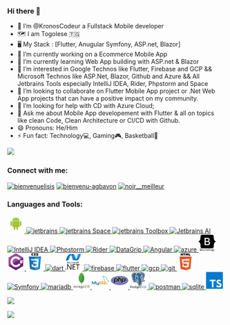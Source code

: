 ### Hi there 👋
- 👋 I’m @KronosCodeur a Fullstack Mobile developer
- 🗺️ I am Togolese :togo:
- 🖥️ My Stack : [Flutter, Anugular Symfony, ASP.net, Blazor]
- 🔭 I’m currently working on a Ecommerce Mobile App
- 🌱 I’m currently learning Web App building with ASP.net & Blazor
- 👀 I’m interested in Google Technos like Flutter, Firebase and GCP && Microsoft Technos like ASP.Net, Blazor, Github and Azure && All Jetbrains Tools especially IntelliJ IDEA, Rider, Phpstorm and Space
- 👯 I’m looking to collaborate on Flutter Mobile App project or .Net Web App projects that can have a positive impact on my community.
- 🤔 I’m looking for help with CD with Azure Cloud;
- 💬 Ask me about Mobile App developement with Flutter & all on topics like clean Code, Clean Architecture or CI/CD with Github.
- 😄 Pronouns: He/Him
- ⚡ Fun fact: Technology💻, Gaming🎮, Basketball🏀
<p align="left">
<a href="https://user-badge.committers.top/togo/KronosCodeur"> <img src="https://user-badge.committers.top/togo/KronosCodeur.svg"/></a>
<h3 align="left">Connect with me:</h3>
<p align="left">
<a href="https://dev.to/kronoscodeur" target="blank"><img align="center" src="https://cdn.jsdelivr.net/npm/simple-icons@3.0.1/icons/dev-dot-to.svg" alt="bienvenuelisis" height="30" width="40" /></a>
<a href="https://linkedin.com/in/kronos-codeur" target="blank"><img align="center" src="https://raw.githubusercontent.com/rahuldkjain/github-profile-readme-generator/master/src/images/icons/Social/linked-in-alt.svg" alt="bienvenu-agbavon" height="30" width="40" /></a>
<a href="https://instagram.com/_kronos_codeur_" target="blank"><img align="center" src="https://raw.githubusercontent.com/rahuldkjain/github-profile-readme-generator/master/src/images/icons/Social/instagram.svg" alt="noir__meilleur" height="30" width="40" /></a>
</p>

<h3 align="left">Languages and Tools:</h3>

<p align="left">
    <a href="https://developer.android.com" target="_blank"> <img
            alt="android"
            height="40"
            src="https://raw.githubusercontent.com/devicons/devicon/master/icons/android/android-original-wordmark.svg"
            width="40"/>
    </a>
    <a href="https://jetbrains.com" target="_blank"> <img
            alt="jetbrains"
            height="40"
            src="https://resources.jetbrains.com/storage/products/company/brand/logos/jb_beam.svg"
            width="40"/>
    </a>
    <a href="https://jetbrains.com/space" target="_blank"> <img
            alt="jetbrains Space"
            height="40"
            src="https://resources.jetbrains.com/storage/products/company/brand/logos/Space_icon.svg"
            width="40"/>
    </a>
    <a href="https://jetbrains.com/toolbox-app" target="_blank"> <img
            alt="jetbrains Toolbox"
            height="40"
            src="https://resources.jetbrains.com/storage/products/company/brand/logos/Toolbox_icon.svg"
            width="40"/>
    </a>
    <a href="https://jetbrains.com/ai" target="_blank"> <img
            alt="Jetbrains AI"
            height="40"
            src="https://resources.jetbrains.com/storage/products/company/brand/logos/AI_icon.svg"
            width="40"/>
    </a>
    <a href="https://jetbrains.com/idea" target="_blank"> <img
            alt="IntelliJ IDEA"
            height="40"
            src="https://resources.jetbrains.com/storage/products/company/brand/logos/IntelliJ_IDEA_icon.svg"
            width="40"/>
    </a>
    <a href="https://www.jetbrains.com/phpstorm/" target="_blank"> <img
            alt="Phpstorm"
            height="40"
            src="https://resources.jetbrains.com/storage/products/company/brand/logos/PhpStorm_icon.svg"
            width="40"/>
    </a>
    <a href="https://jetbrains.com/rider" target="_blank"> <img
            alt="Rider"
            height="40"
            src="https://resources.jetbrains.com/storage/products/company/brand/logos/Rider_icon.svg"
            width="40"/>
    </a>
    <a href="https://jetbrains.com/datagrip" target="_blank"> <img
            alt="DataGrip"
            height="40"
            src="https://resources.jetbrains.com/storage/products/company/brand/logos/DataGrip_icon.svg"
            width="40"/>
    </a>
    <a href="https://angular.io" target="_blank"> <img
            alt="Angular" height="40" src="https://angular.io/assets/images/logos/angular/angular.svg"
            width="40"/>
    </a>
    <a href="https://azure.microsoft.com/en-in/" target="_blank"> <img
            alt="azure" height="40" src="https://www.vectorlogo.zone/logos/microsoft_azure/microsoft_azure-icon.svg"
            width="40"/>
    </a>
    <a href="https://getbootstrap.com" target="_blank"> <img
            alt="bootstrap"
            height="40"
            src="https://raw.githubusercontent.com/devicons/devicon/master/icons/bootstrap/bootstrap-plain-wordmark.svg"
            width="40"/>
    </a>
    <a href="https://www.w3schools.com/cs/" target="_blank"> <img
            alt="csharp"
            height="40" src="https://raw.githubusercontent.com/devicons/devicon/master/icons/csharp/csharp-original.svg"
            width="40"/>
    </a>
    <a href="https://www.w3schools.com/css/" target="_blank"> <img
            alt="css3" height="40"
            src="https://raw.githubusercontent.com/devicons/devicon/master/icons/css3/css3-original-wordmark.svg"
            width="40"/>
    </a>
    <a href="https://dart.dev" target="_blank"> <img
            alt="dart" height="40" src="https://www.vectorlogo.zone/logos/dartlang/dartlang-icon.svg" width="40"/>
    </a>
    <a
            href="https://dotnet.microsoft.com/" target="_blank"> <img
            alt="dotnet"
            height="40"
            src="https://raw.githubusercontent.com/devicons/devicon/master/icons/dot-net/dot-net-original-wordmark.svg"
            width="40"/>
    </a>
    <a href="https://firebase.google.com/" target="_blank"> <img
            alt="firebase" height="40" src="https://www.vectorlogo.zone/logos/firebase/firebase-icon.svg" width="40"/>
    </a>
    <a href="https://flutter.dev" target="_blank"> <img
            alt="flutter" height="40" src="https://www.vectorlogo.zone/logos/flutterio/flutterio-icon.svg" width="40"/>
    </a>
    <a
            href="https://cloud.google.com" target="_blank"> <img
            alt="gcp" height="40" src="https://www.vectorlogo.zone/logos/google_cloud/google_cloud-icon.svg"
            width="40"/>
    </a>
    <a href="https://git-scm.com/" target="_blank"> <img
            alt="git" height="40" src="https://www.vectorlogo.zone/logos/git-scm/git-scm-icon.svg" width="40"/>
    </a>
    <a href="https://www.w3.org/html/"
       target="_blank"> <img
            alt="html5"
            height="40"
            src="https://raw.githubusercontent.com/devicons/devicon/master/icons/html5/html5-original-wordmark.svg"
            width="40"/>
    </a>
    <a
            href="https://symfony.com/" target="_blank"> <img
            alt="Symfony"
            height="40"
            src="https://symfony.com/logos/symfony_black_03.svg"
            width="40"/>
    </a>
    <a href="https://mariadb.org/" target="_blank"> <img
            alt="mariadb" height="40" src="https://www.vectorlogo.zone/logos/mariadb/mariadb-icon.svg" width="40"/>
    </a>
    <a href="https://www.mongodb.com/" target="_blank"> <img
            alt="mongodb"
            height="40"
            src="https://raw.githubusercontent.com/devicons/devicon/master/icons/mongodb/mongodb-original-wordmark.svg"
            width="40"/>
    </a>
    <a href="https://www.mysql.com/" target="_blank"> <img
            alt="mysql"
            height="40"
            src="https://raw.githubusercontent.com/devicons/devicon/master/icons/mysql/mysql-original-wordmark.svg"
            width="40"/>
    </a>
    <a href="https://www.php.net" target="_blank"> <img
            alt="php" height="40"
            src="https://raw.githubusercontent.com/devicons/devicon/master/icons/php/php-original.svg"
            width="40"/>
    </a>
    <a href="https://www.postgresql.org" target="_blank"> <img
            alt="postgresql"
            height="40"
            src="https://raw.githubusercontent.com/devicons/devicon/master/icons/postgresql/postgresql-original-wordmark.svg"
            width="40"/>
    </a>
    <a href="https://postman.com" target="_blank"> <img
            alt="postman" height="40" src="https://www.vectorlogo.zone/logos/getpostman/getpostman-icon.svg"
            width="40"/>
    </a>
    <a
            href="https://www.sqlite.org/" target="_blank"> <img
            alt="sqlite" height="40" src="https://www.vectorlogo.zone/logos/sqlite/sqlite-icon.svg" width="40"/>
    </a>
    <a href="https://www.typescriptlang.org/" target="_blank"> <img
            alt="typescript"
            height="40"
            src="https://raw.githubusercontent.com/devicons/devicon/master/icons/typescript/typescript-original.svg"
            width="40"/> </a></p>
</p>
<p> <img with="100%" align="center" height="auto" src="https://github-readme-stats.vercel.app/api?username=KronosCodeur&show_icons=true&theme=transparent"/></p>
<p>
<img with="100%" align="center" height="auto" src="https://github-readme-stats.vercel.app/api/top-langs/?username=KronosCodeur&layout=donut&theme=transparent&langs_count=6"/>
</p>
